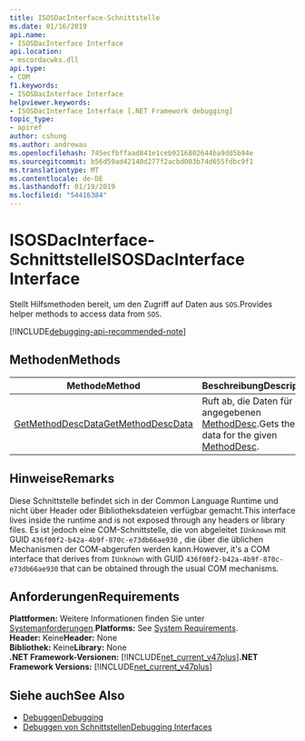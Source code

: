 ```yaml
---
title: ISOSDacInterface-Schnittstelle
ms.date: 01/16/2019
api.name:
- ISOSDacInterface Interface
api.location:
- mscordacwks.dll
api.type:
- COM
f1.keywords:
- ISOSDacInterface Interface
helpviewer.keywords:
- ISOSDacInterface Interface [.NET Framework debugging]
topic_type:
- apiref
author: cshung
ms.author: andrewau
ms.openlocfilehash: 745ecfbffaad841e1ceb9216802644ba9dd5b94e
ms.sourcegitcommit: b56d59ad42140d277f2acbd003b74d655fdbc9f1
ms.translationtype: MT
ms.contentlocale: de-DE
ms.lasthandoff: 01/19/2019
ms.locfileid: "54416384"
---
```

# <a name="isosdacinterface-interface"></a><span data-ttu-id="7c47d-102">ISOSDacInterface-Schnittstelle</span><span class="sxs-lookup"><span data-stu-id="7c47d-102">ISOSDacInterface Interface</span></span>

<span data-ttu-id="7c47d-103">Stellt Hilfsmethoden bereit, um den Zugriff auf Daten aus `SOS`.</span><span class="sxs-lookup"><span data-stu-id="7c47d-103">Provides helper methods to access data from `SOS`.</span></span>

[!INCLUDE[debugging-api-recommended-note](../../../../includes/debugging-api-recommended-note.md)]

## <a name="methods"></a><span data-ttu-id="7c47d-104">Methoden</span><span class="sxs-lookup"><span data-stu-id="7c47d-104">Methods</span></span>

| <span data-ttu-id="7c47d-105">Methode</span><span class="sxs-lookup"><span data-stu-id="7c47d-105">Method</span></span>                                                                                                               | <span data-ttu-id="7c47d-106">Beschreibung</span><span class="sxs-lookup"><span data-stu-id="7c47d-106">Description</span></span>                                                                                                                   |
| -------------------------------------------------------------------------------------------------------------------- | ----------------------------------------------------------------------------------------------------------------------------- |
| [<span data-ttu-id="7c47d-107">GetMethodDescData</span><span class="sxs-lookup"><span data-stu-id="7c47d-107">GetMethodDescData</span></span>](../../../../docs/framework/unmanaged-api/debugging/isosdacinterface-getmethoddescdata-method.md) | <span data-ttu-id="7c47d-108">Ruft ab, die Daten für den angegebenen [MethodDesc](../../../../docs/framework/unmanaged-api/common-data-types-unmanaged-api-reference.md).</span><span class="sxs-lookup"><span data-stu-id="7c47d-108">Gets the data for the given [MethodDesc](../../../../docs/framework/unmanaged-api/common-data-types-unmanaged-api-reference.md).</span></span> |

## <a name="remarks"></a><span data-ttu-id="7c47d-109">Hinweise</span><span class="sxs-lookup"><span data-stu-id="7c47d-109">Remarks</span></span>

<span data-ttu-id="7c47d-110">Diese Schnittstelle befindet sich in der Common Language Runtime und nicht über Header oder Bibliotheksdateien verfügbar gemacht.</span><span class="sxs-lookup"><span data-stu-id="7c47d-110">This interface lives inside the runtime and is not exposed through any headers or library files.</span></span> <span data-ttu-id="7c47d-111">Es ist jedoch eine COM-Schnittstelle, die von abgeleitet `IUnknown` mit GUID `436f00f2-b42a-4b9f-870c-e73db66ae930` , die über die üblichen Mechanismen der COM-abgerufen werden kann.</span><span class="sxs-lookup"><span data-stu-id="7c47d-111">However, it's a COM interface that derives from `IUnknown` with GUID `436f00f2-b42a-4b9f-870c-e73db66ae930` that can be obtained through the usual COM mechanisms.</span></span>

## <a name="requirements"></a><span data-ttu-id="7c47d-112">Anforderungen</span><span class="sxs-lookup"><span data-stu-id="7c47d-112">Requirements</span></span>

<span data-ttu-id="7c47d-113">**Plattformen:** Weitere Informationen finden Sie unter [Systemanforderungen](../../../../docs/framework/get-started/system-requirements.md).</span><span class="sxs-lookup"><span data-stu-id="7c47d-113">**Platforms:** See [System Requirements](../../../../docs/framework/get-started/system-requirements.md).</span></span>  
<span data-ttu-id="7c47d-114">**Header:** Keine</span><span class="sxs-lookup"><span data-stu-id="7c47d-114">**Header:** None</span></span>  
<span data-ttu-id="7c47d-115">**Bibliothek:** Keine</span><span class="sxs-lookup"><span data-stu-id="7c47d-115">**Library:** None</span></span>  
<span data-ttu-id="7c47d-116">**.NET Framework-Versionen:** [!INCLUDE[net_current_v47plus](../../../../includes/net-current-v47plus.md)]</span><span class="sxs-lookup"><span data-stu-id="7c47d-116">**.NET Framework Versions:** [!INCLUDE[net_current_v47plus](../../../../includes/net-current-v47plus.md)]</span></span>

## <a name="see-also"></a><span data-ttu-id="7c47d-117">Siehe auch</span><span class="sxs-lookup"><span data-stu-id="7c47d-117">See Also</span></span>

- [<span data-ttu-id="7c47d-118">Debuggen</span><span class="sxs-lookup"><span data-stu-id="7c47d-118">Debugging</span></span>](../../../../docs/framework/unmanaged-api/debugging/index.md)
- [<span data-ttu-id="7c47d-119">Debuggen von Schnittstellen</span><span class="sxs-lookup"><span data-stu-id="7c47d-119">Debugging Interfaces</span></span>](../../../../docs/framework/unmanaged-api/debugging/debugging-interfaces.md)
